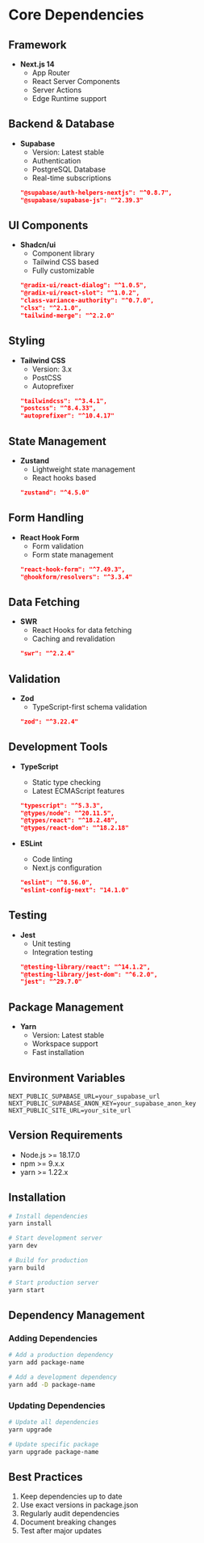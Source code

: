 # Core Dependencies

## Framework
- **Next.js 14**
  - App Router
  - React Server Components
  - Server Actions
  - Edge Runtime support

## Backend & Database
- **Supabase**
  - Version: Latest stable
  - Authentication
  - PostgreSQL Database
  - Real-time subscriptions
  ```json
  "@supabase/auth-helpers-nextjs": "^0.8.7",
  "@supabase/supabase-js": "^2.39.3"
  ```

## UI Components
- **Shadcn/ui**
  - Component library
  - Tailwind CSS based
  - Fully customizable
  ```json
  "@radix-ui/react-dialog": "^1.0.5",
  "@radix-ui/react-slot": "^1.0.2",
  "class-variance-authority": "^0.7.0",
  "clsx": "^2.1.0",
  "tailwind-merge": "^2.2.0"
  ```

## Styling
- **Tailwind CSS**
  - Version: 3.x
  - PostCSS
  - Autoprefixer
  ```json
  "tailwindcss": "^3.4.1",
  "postcss": "^8.4.33",
  "autoprefixer": "^10.4.17"
  ```

## State Management
- **Zustand**
  - Lightweight state management
  - React hooks based
  ```json
  "zustand": "^4.5.0"
  ```

## Form Handling
- **React Hook Form**
  - Form validation
  - Form state management
  ```json
  "react-hook-form": "^7.49.3",
  "@hookform/resolvers": "^3.3.4"
  ```

## Data Fetching
- **SWR**
  - React Hooks for data fetching
  - Caching and revalidation
  ```json
  "swr": "^2.2.4"
  ```

## Validation
- **Zod**
  - TypeScript-first schema validation
  ```json
  "zod": "^3.22.4"
  ```

## Development Tools
- **TypeScript**
  - Static type checking
  - Latest ECMAScript features
  ```json
  "typescript": "^5.3.3",
  "@types/node": "^20.11.5",
  "@types/react": "^18.2.48",
  "@types/react-dom": "^18.2.18"
  ```

- **ESLint**
  - Code linting
  - Next.js configuration
  ```json
  "eslint": "^8.56.0",
  "eslint-config-next": "14.1.0"
  ```

## Testing
- **Jest**
  - Unit testing
  - Integration testing
  ```json
  "@testing-library/react": "^14.1.2",
  "@testing-library/jest-dom": "^6.2.0",
  "jest": "^29.7.0"
  ```

## Package Management
- **Yarn**
  - Version: Latest stable
  - Workspace support
  - Fast installation

## Environment Variables
```env
NEXT_PUBLIC_SUPABASE_URL=your_supabase_url
NEXT_PUBLIC_SUPABASE_ANON_KEY=your_supabase_anon_key
NEXT_PUBLIC_SITE_URL=your_site_url
```

## Version Requirements
- Node.js >= 18.17.0
- npm >= 9.x.x
- yarn >= 1.22.x

## Installation

```bash
# Install dependencies
yarn install

# Start development server
yarn dev

# Build for production
yarn build

# Start production server
yarn start
```

## Dependency Management

### Adding Dependencies
```bash
# Add a production dependency
yarn add package-name

# Add a development dependency
yarn add -D package-name
```

### Updating Dependencies
```bash
# Update all dependencies
yarn upgrade

# Update specific package
yarn upgrade package-name
```

## Best Practices

1. Keep dependencies up to date
2. Use exact versions in package.json
3. Regularly audit dependencies
4. Document breaking changes
5. Test after major updates 
